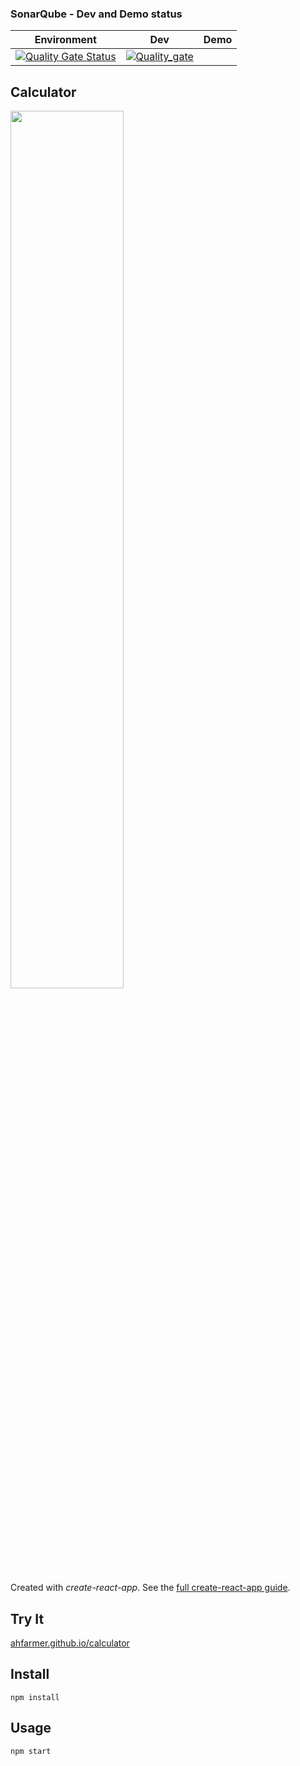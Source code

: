 ### SonarQube - Dev and Demo status
Environment | Dev | Demo |
--- | --- | --- |
[![Quality Gate Status](http://54.226.188.193:9000/api/project_badges/measure?project=test--master&metric=alert_status&token=sqb_5939a89bb029f63763233a27299f47e508db7beb)](http://54.226.188.193:9000/dashboard?id=test--master) | [![Quality_gate](https://sonarqube.bitcotapps.com/api/project_badges/quality_gate?project=test--master)](https://sonarqube.bitcotapps.com/dashboard?id=test--master) |

Calculator
---
<img src="Logotype primary.png" width="60%" height="60%" />

Created with *create-react-app*. See the [full create-react-app guide](https://github.com/facebookincubator/create-react-app/blob/master/packages/react-scripts/template/README.md).



Try It
---

[ahfarmer.github.io/calculator](https://ahfarmer.github.io/calculator/)



Install
---

`npm install`



Usage
---

`npm start`
